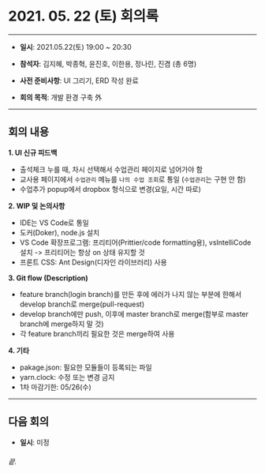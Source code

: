 # 2021. 05. 22 (토) 회의록  
___
* **일시**: 2021.05.22(토) 19:00 ~ 20:30
* **참석자**: 김지혜, 박종혁, 윤진호, 이한용, 정나린, 진겸 (총 6명)

* **사전 준비사항**: UI 그리기, ERD 작성 완료
* **회의 목적**: 개발 환경 구축 外
___
## 회의 내용  

<b>1. UI 신규 피드백</b>
- 출석체크 누를 때, 차시 선택해서 수업관리 페이지로 넘어가야 함
- 교사용 페이지에서 `수업관리` 메뉴를 `나의 수업 조회`로 통일 (`수업관리`는 구현 안 함) 
- 수업추가 popup에서 dropbox 형식으로 변경(요일, 시간 따로)


<b>2. WIP 및 논의사항</b>
- IDE는 VS Code로 통일
- 도커(Doker), node.js 설치
- VS Code 확장프로그램: 프리티어(Prittier/code formatting용), vsIntelliCode 설치 -> 프리티어는 항상 on 상태 유지할 것
- 프론트 CSS: Ant Design(디자인 라이브러리) 사용

<b>3. Git flow (Description)</b>
- feature branch(login branch)를 만든 후에 에러가 나지 않는 부분에 한해서 develop branch로 merge(pull-request)
- develop branch에만 push, 이후에 master branch로 merge(함부로 master branch에 merge하지 말 것)
- 각 feature branch끼리 필요한 것은 merge하여 사용

<b>4. 기타</b>
- pakage.json: 필요한 모듈들이 등록되는 파일
- yarn.clock: 수정 또는 변경 금지
- 1차 마감기한: 05/26(수)
___
## 다음 회의  
* **일시**: 미정
  
###### 끝.

